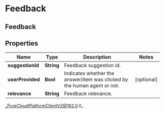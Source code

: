# Feedback

## Feedback

## Properties

|Name | Type | Description | Notes|
|------------ | ------------- | ------------- | -------------|
| **suggestionId** | **String** | Feedback suggestion id. | |
| **userProvided** | **Bool** | Indicates whether the answer/item was clicked by the human agent or not. | [optional] |
| **relevance** | **String** | Feedback relevance. | |



_PureCloudPlatformClientV2@162.0.0_
